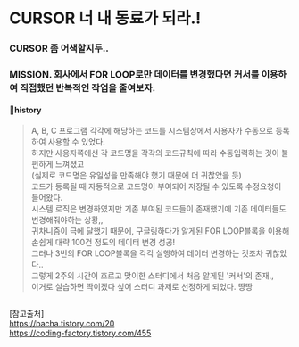 # CURSOR 너 내 동료가 되라.!

### CURSOR 좀 어색할지두..

### MISSION. 회사에서 FOR LOOP로만 데이터를 변경했다면 커서를 이용하여 직접했던 반복적인 작업을 줄여보자.
#### 🔖history
> A, B, C 프로그램 각각에 해당하는 코드를 시스템상에서 사용자가 수동으로 등록하여 사용할 수 있었다.<br>
> 하지만 사용자쪽에선 각 코드명을 각각의 코드규칙에 따라 수동입력하는 것이 불편하게 느껴졌고<br>(실제로 코드명은 유일성을 만족해야 했기 때문에 더 귀찮았을 듯)<br>
> 코드가 등록될 때 자동적으로 코드명이 부여되어 저장될 수 있도록 수정요청이 들어왔다.<br>
> 시스템 로직은 변경하였지만 기존 부여된 코드들이 존재했기에 기존 데이터들도 변경해줘야하는 상황,,<br>
> 귀차니즘이 극에 달했기 때문에, 구글링하다가 알게된 FOR LOOP블록을 이용해 손쉽게 대략 100건 정도의 데이터 변경 성공!<br>
> 그러나 3번의 FOR LOOP블록을 각각 실행하여 데이터 변경하는 것조차 귀찮았다..<br>
> 그렇게 2주의 시간이 흐르고 맞이한 스터디에서 처음 알게된 '커서'의 존재,,
> <br>이거로 실습하면 딱이겠다 싶어 스터디 과제로 선정하게 되었다. 땅땅

```

```

[참고출처]  
https://bacha.tistory.com/20 <br>
https://coding-factory.tistory.com/455
